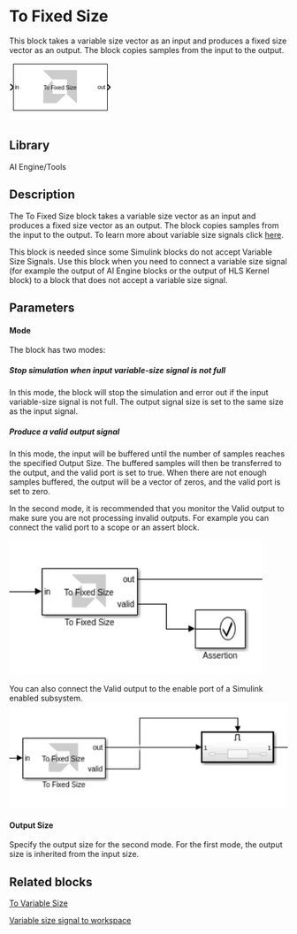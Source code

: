 # To Fixed Size

This block takes a variable size vector as an input and produces a fixed
size vector as an output. The block copies samples from the input to the
output.

  
![](./Images/block.png)  

## Library

AI Engine/Tools

## Description

The To Fixed Size block takes a variable size vector as an input and
produces a fixed size vector as an output. The block copies samples from
the input to the output. To learn more about variable size signals click [here](../../GEN/variable_size_signal/README.md).

This block is needed since some Simulink blocks do not accept Variable Size Signals. Use this block when you need to connect a variable size signal (for example the output of AI Engine blocks or the output of HLS Kernel block) to a
block that does not accept a variable size signal.
 

## Parameters

#### Mode  
The block has two modes:

##### Stop simulation when input variable-size signal is not full 
In this mode, the block will stop the simulation and error out if the input variable-size signal is not full. The output signal size is set to the same size as the input signal.

##### Produce a valid output signal 
In this mode, the input will be buffered until the number of samples reaches the specified Output Size. The buffered samples will then be transferred to the output, and the valid port is set to true. When there are not enough samples buffered, the output will be a vector of zeros, and the valid port is set to zero.

In the second mode, it is recommended that you monitor the Valid output to make sure
you are not processing invalid outputs. For example you can connect the valid port to a scope or an assert block.

![](./Images/to_fixed_size_assert.png)

You can also connect the Valid output to the enable port of a Simulink enabled subsystem.
![](./Images/to_fixed_size_enabled_sub.png)


#### Output Size
Specify the output size for the second mode. For the first mode, the output size is inherited from the input size.



## Related blocks
[To Variable Size](../To_Variable_Size/README.md)

[Variable size signal to workspace](../Variable_Size_Signal_to_Workspace/README.md)

